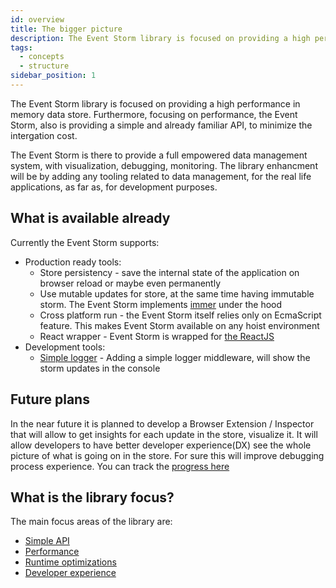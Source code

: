 ```yaml
---
id: overview
title: The bigger picture
description: The Event Storm library is focused on providing a high performance in memory data store. Focusing on performance, it also provides a simple and familiar API
tags:
  - concepts
  - structure
sidebar_position: 1
---
```


The Event Storm library is focused on providing a high performance in memory data store. Furthermore, focusing on performance, the Event Storm, also is providing a simple and already familiar API, to minimize the intergation cost.

The Event Storm is there to provide a full empowered data management system, with visualization, debugging, monitoring. The library enhancment will be by adding any tooling related to data management, for the real life applications, as far as, for development purposes.

## What is available already
Currently the Event Storm supports:
- Production ready tools:
  - Store persistency - save the internal state of the application on browser reload or maybe even permanently
  - Use mutable updates for store, at the same time having immutable storm. The Event Storm implements [immer](https://github.com/immerjs/immer) under the hood
  - Cross platform run - the Event Storm itself relies only on EcmaScript feature. This makes Event Storm available on any hoist environment
  - React wrapper - Event Storm is wrapped for [the ReactJS](https://github.com/event-storm/react-event-storm)
- Development tools:
  - [Simple logger](https://github.com/event-storm/event-storm-logger) - Adding a simple logger middleware, will show the storm updates in the console

## Future plans 
In the near future it is planned to develop a Browser Extension / Inspector that will allow to get  insights for each update in the store, visualize it. It will allow developers to have better developer experience(DX) see the whole picture of what is going on in the store. For sure this will improve debugging process experience. You can track the [progress here](https://github.com/event-storm/event-storm/projects/2)

## What is the library focus?

The main focus areas of the library are:
- [Simple API](./api.mdx)
- [Performance](./performance.md)
- [Runtime optimizations](./performance.md#mimimal-data-processing)
- [Developer experience](./performance.md#maintanance-cost)
